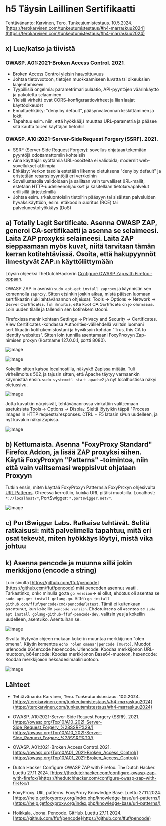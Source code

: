 # h5 Täysin Laillinen Sertifikaatti

Tehtävänanto: Karvinen, Tero. Tunkeutumistestaus. 10.5.2024. [https://terokarvinen.com/tunkeutumistestaus/#h4-marraskuu2024](https://terokarvinen.com/tunkeutumistestaus/#h4-marraskuu2024)

## x) Lue/katso ja tiivistä

### OWASP. A01:2021-Broken Access Control. 2021.

- Broken Access Control yleisin haavoittuvuus
- Johtaa tietovuotoon, tietojen muokkaamiseen luvatta tai oikeuksien laajentamiseen
- Tyypillisiä ongelmia: parametrimanipulaatio, API-pyyntöjen väärinkäyttö ja pakotettu selaaminen
- Yleisiä virheitä ovat CORS-konfiguraatiovirheet ja liian laajat käyttöoikeudet
- Ennaltaehkäisy: "deny by default", pääsynvalvonnan keskittäminen ja lokit
- Tapahtuu esim. niin, että hyökkääjä muuttaa URL-parametria ja pääsee sitä kautta toisen käyttäjän tietoihin

### OWASP. A10:2021-Server-Side Request Forgery (SSRF). 2021.

- SSRF (Server-Side Request Forgery): sovellus ohjataan tekemään pyyntöjä odottamattomiin kohteisiin
- Aina käyttäjän syöttämiä URL-osoitteita ei validoida; modernit web-sovellukset alttiimpia
- Ehkäisy: Verkon tasolla estetään liikenne oletuksena "deny by default" ja eristetään resurssipyyntöjä eri verkkoihin
- Sovellustasolla validoidaan ja sallitaan vain turvalliset URL-mallit, estetään HTTP-uudelleenohjaukset ja käsitellään tietoturvapalvelut erillisillä järjestelmillä
- Johtaa esim. arkaluontoisiin tietoihin pääsyyn tai sisäisten palveluiden hyväksikäyttöön, esim. etäkoodin suoritus (RCE) tai palvelunestohyökkäys (DoS)




## a) Totally Legit Sertificate. Asenna OWASP ZAP, generoi CA-sertifikaatti ja asenna se selaimeesi. Laita ZAP proxyksi selaimeesi. Laita ZAP sieppaamaan myös kuvat, niitä tarvitaan tämän kerran kotitehtävissä. Osoita, että hakupyynnöt ilmestyvät ZAP:n käyttöliittymään

Löysin ohjeeksi TheDutchHackerin [Configure OWASP Zap with Firefox -oppaan](https://thedutchhacker.com/configure-owasp-zap-with-firefox/).

OWASP ZAP:in asensin ``sudo apt-get install zaproxy`` ja käynnistin sen komennolla ``zaproxy``. Sitten etsinkin jonkin aikaa, mistä pääsen luomaan sertifikaatin (luki tehtävänannon ohjeissa): Tools -> Options -> Network -> Server Certificates. Tuli ilmoitus, että Root CA Sertificate on jo olemassa. Loin uuden tilalle ja tallensin sen kotihakemistooni.

Firefoxissa menin kohtaan Settings -> Privacy and Security -> Certificates. View Certificates -kohdassa Authorities-välilehdellä valitsin luomani sertifikaatin kotihakemistostani ja hyväksyin kohdan "Trust this CA to identify websites". Sitten loin tunnilla asentamaani FoxyProxyyn Zap-nimisen proxyn (Hostname 127.0.0.1, portti 8080).

![image](https://github.com/user-attachments/assets/1226b538-1ad0-4341-be13-1bcf1febd3f9)


![image](https://github.com/user-attachments/assets/097945e7-e9d0-4ca7-90c2-c6a9b245b91c)

Kokeilin sitten katsoa localhostilla, näkyykö Zapissa mitään. Tuli virheilmoitus 502, ja tajusin sitten, että Apache täytyy varmaankin käynnistää ensin. ``sudo systemctl start apache2`` ja nyt localhostissa näkyi oletussivu. 

![image](https://github.com/user-attachments/assets/b934bb70-1003-475a-88f8-6d0caefbd3d0)

Jotta kuvatkin näkyisivät, tehtävänannossa vinkattiin valitsemaan asetuksista Tools -> Options -> Display. Sieltä löytyikin täppä "Process images in HTTP requests/responses. CTRL + F5 latasin sivun uudelleen, ja nyt kuvakin näkyi Zapissa.

![image](https://github.com/user-attachments/assets/7855659a-717c-4f79-92ae-a43eac070ddd)


## b) Kettumaista. Asenna "FoxyProxy Standard" Firefox Addon, ja lisää ZAP proxyksi siihen. Käytä FoxyProxyn "Patterns" -toimintoa, niin että vain valitsemasi weppisivut ohjataan Proxyyn

Tutkin ensin, miten käyttää FoxyProxyn Patternsia FoxyProxyn ohjesivulta [URL Patterns](https://help.getfoxyproxy.org/index.php/knowledge-base/url-patterns/). Ohjeessa kerrottiin, kuinka URL pitäisi muotoilla. Localhost: ``*://localhost/*``, PortSwigger: ``*.portswigger.net/*``. 

![image](https://github.com/user-attachments/assets/45e448e2-9d37-421b-8d22-d7886cafb939)


## c) PortSwigger Labs. Ratkaise tehtävät. Selitä ratkaisusi: mitä palvelimella tapahtuu, mitä eri osat tekevät, miten hyökkäys löytyi, mistä vika johtuu



## k) Asenna pencode ja muunna sillä jokin merkkijono (encode a string)

Luin sivulta [https://github.com/ffuf/pencode](https://github.com/ffuf/pencode) mitä pencoden asennus vaatii. Tarkastinko, onko minulla go:ta ``go version``-> ei ollut, ehdotus oli asentaa se ``sudo apt-get install golang-go``. Sitten ``go install github.com/ffuf/pencode/cmd/pencode@latest``. Tämä ei kuitenkaan asentunut, kun kokeilin ``pencode version``. Ehdotuksena oli asentaa se ``sudo apt install golang-github-ffuf-pencode-dev``, valitsin yes ja kokeilin uudelleen, asentuiko. Asentuihan se. 

![image](https://github.com/user-attachments/assets/0ff11f6a-776d-425c-929e-939a0e4ae2c3)


Sivulta löytyvän ohjeen mukaan kokeilin muuntaa merkkijonon "olen omena". Käytin komentoa ``echo 'olen omena'|pencode [muoto]``. Muodot: urlencode b64encode hexencode. Urlencode: Koodaa merkkijonon URL-muotoon, b64encode: Koodaa merkkijonon Base64-muotoon, hexencode: Koodaa merkkijonon heksadesimaalimuotoon.


![image](https://github.com/user-attachments/assets/c21fe116-370a-4495-ae34-091a17d43896)




## Lähteet

- Tehtävänanto: Karvinen, Tero. Tunkeutumistestaus. 10.5.2024. [https://terokarvinen.com/tunkeutumistestaus/#h4-marraskuu2024](https://terokarvinen.com/tunkeutumistestaus/#h4-marraskuu2024)

- OWASP. A10:2021-Server-Side Request Forgery (SSRF). 2021. [https://owasp.org/Top10/A10_2021-Server-Side_Request_Forgery_%28SSRF%29/](https://owasp.org/Top10/A10_2021-Server-Side_Request_Forgery_%28SSRF%29/)

- OWASP. A01:2021-Broken Access Control.2021. [https://owasp.org/Top10/A01_2021-Broken_Access_Control/](https://owasp.org/Top10/A01_2021-Broken_Access_Control/)

- Dutch Hacker. Configure OWASP ZAP with Firefox. The Dutch Hacker. Luettu 27.11.2024. [https://thedutchhacker.com/configure-owasp-zap-with-firefox/](https://thedutchhacker.com/configure-owasp-zap-with-firefox/)

- FoxyProxy. URL patterns. FoxyProxy Knowledge Base. Luettu 27.11.2024. [https://help.getfoxyproxy.org/index.php/knowledge-base/url-patterns/](https://help.getfoxyproxy.org/index.php/knowledge-base/url-patterns/)

- Hoikkala, Joona. Pencode. GitHub. Luettu 27.11.2024. [https://github.com/ffuf/pencode](https://github.com/ffuf/pencode)

